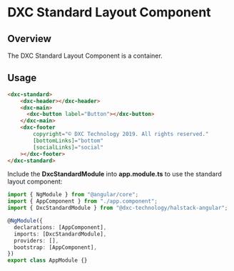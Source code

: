 # DXC Standard Layout Component

## Overview

The DXC Standard Layout Component is a container.

## Usage

```html
<dxc-standard>
    <dxc-header></dxc-header>
    <dxc-main>
      <dxc-button label="Button"></dxc-button>
    </dxc-main>
    <dxc-footer
        copyright="© DXC Technology 2019. All rights reserved."
        [bottomLinks]="bottom"
        [socialLinks]="social"
    ></dxc-footer>
</dxc-standard>
```

Include the **DxcStandardModule** into **app.module.ts** to use the standard layout component:

```ts
import { NgModule } from "@angular/core";
import { AppComponent } from "./app.component";
import { DxcStandardModule } from "@dxc-technology/halstack-angular";

@NgModule({
  declarations: [AppComponent],
  imports: [DxcStandardModule],
  providers: [],
  bootstrap: [AppComponent],
})
export class AppModule {}
```
